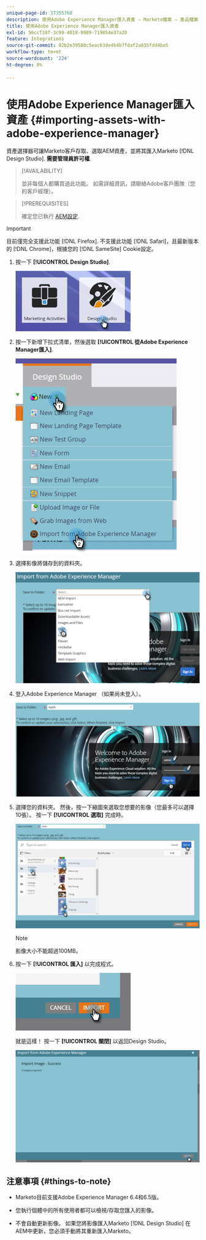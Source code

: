 ```yaml
---
unique-page-id: 37355768
description: 使用Adobe Experience Manager匯入資產 — Marketo檔案 — 產品檔案
title: 使用Adobe Experience Manager匯入資產
exl-id: 56ccf38f-3c99-4018-9989-719854e37a20
feature: Integrations
source-git-commit: 02b2e39580c5eac63de4b4b7fdaf2a835fdd4ba5
workflow-type: tm+mt
source-wordcount: '224'
ht-degree: 0%

---
```


# 使用Adobe Experience Manager匯入資產 {#importing-assets-with-adobe-experience-manager}

資產選擇器可讓Marketo客戶存取、選取AEM資產，並將其匯入Marketo [!DNL Design Studio]. **需要管理員許可權**.

>[!AVAILABILITY]
>
>並非每個人都購買過此功能。 如需詳細資訊，請聯絡Adobe客戶團隊（您的客戶經理）。

>[!PREREQUISITES]
>
>確定您已執行 [AEM設定](/help/marketo/product-docs/core-marketo-concepts/miscellaneous/configuring-adobe-experience-manager-integration.md).

>[!IMPORTANT]
>
>目前僅完全支援此功能 [!DNL Firefox]. 不支援此功能 [!DNL Safari]，且最新版本的 [!DNL Chrome]，根據您的 [!DNL SameSite] Cookie設定。

1. 按一下 **[!UICONTROL Design Studio]**.

   ![](assets/importing-assets-with-adobe-experience-manager-1.png)

1. 按一下新增下拉式清單，然後選取 **[!UICONTROL 從Adobe Experience Manager匯入]**.

   ![](assets/importing-assets-with-adobe-experience-manager-2.png)

1. 選擇影像將儲存到的資料夾。

   ![](assets/importing-assets-with-adobe-experience-manager-3.png)

1. 登入Adobe Experience Manager （如果尚未登入）。

   ![](assets/importing-assets-with-adobe-experience-manager-4.png)

1. 選擇您的資料夾。 然後，按一下縮圖來選取您想要的影像（您最多可以選擇10張）。 按一下 **[!UICONTROL 選取]** 完成時。

   ![](assets/importing-assets-with-adobe-experience-manager-5.png)

   >[!NOTE]
   >
   >影像大小不能超過100MB。

1. 按一下 **[!UICONTROL 匯入]** 以完成程式。

   ![](assets/importing-assets-with-adobe-experience-manager-6.png)

   就是這樣！ 按一下 **[!UICONTROL 關閉]** 以返回Design Studio。

   ![](assets/importing-assets-with-adobe-experience-manager-7.png)

## 注意事項 {#things-to-note}

* Marketo目前支援Adobe Experience Manager 6.4和6.5版。

* 您執行個體中的所有使用者都可以檢視/存取您匯入的影像。

* 不會自動更新影像。 如果您將影像匯入Marketo [!DNL Design Studio] 在AEM中更新，您必須手動將其重新匯入Marketo。
